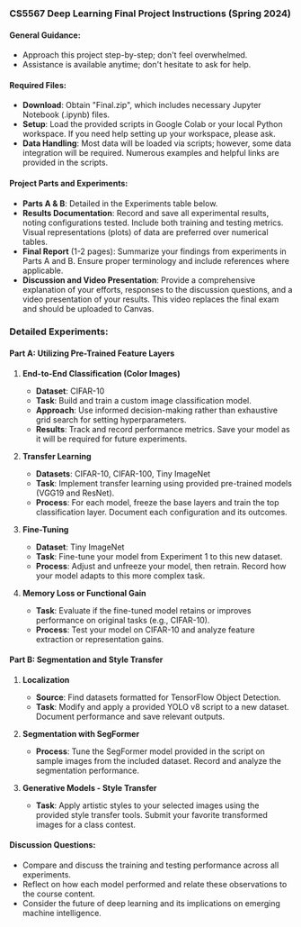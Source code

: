 ### CS5567 Deep Learning Final Project Instructions (Spring 2024)

#### General Guidance:
- Approach this project step-by-step; don't feel overwhelmed.
- Assistance is available anytime; don't hesitate to ask for help.

#### Required Files:
- **Download**: Obtain "Final.zip", which includes necessary Jupyter Notebook (.ipynb) files.
- **Setup**: Load the provided scripts in Google Colab or your local Python workspace. If you need help setting up your workspace, please ask.
- **Data Handling**: Most data will be loaded via scripts; however, some data integration will be required. Numerous examples and helpful links are provided in the scripts.

#### Project Parts and Experiments:
- **Parts A & B**: Detailed in the Experiments table below.
- **Results Documentation**: Record and save all experimental results, noting configurations tested. Include both training and testing metrics. Visual representations (plots) of data are preferred over numerical tables.
- **Final Report** (1-2 pages): Summarize your findings from experiments in Parts A and B. Ensure proper terminology and include references where applicable.
- **Discussion and Video Presentation**: Provide a comprehensive explanation of your efforts, responses to the discussion questions, and a video presentation of your results. This video replaces the final exam and should be uploaded to Canvas.

### Detailed Experiments:

#### Part A: Utilizing Pre-Trained Feature Layers

1. **End-to-End Classification (Color Images)**
   - **Dataset**: CIFAR-10
   - **Task**: Build and train a custom image classification model.
   - **Approach**: Use informed decision-making rather than exhaustive grid search for setting hyperparameters.
   - **Results**: Track and record performance metrics. Save your model as it will be required for future experiments.

2. **Transfer Learning**
   - **Datasets**: CIFAR-10, CIFAR-100, Tiny ImageNet
   - **Task**: Implement transfer learning using provided pre-trained models (VGG19 and ResNet).
   - **Process**: For each model, freeze the base layers and train the top classification layer. Document each configuration and its outcomes.

3. **Fine-Tuning**
   - **Dataset**: Tiny ImageNet
   - **Task**: Fine-tune your model from Experiment 1 to this new dataset.
   - **Process**: Adjust and unfreeze your model, then retrain. Record how your model adapts to this more complex task.

4. **Memory Loss or Functional Gain**
   - **Task**: Evaluate if the fine-tuned model retains or improves performance on original tasks (e.g., CIFAR-10).
   - **Process**: Test your model on CIFAR-10 and analyze feature extraction or representation gains.

#### Part B: Segmentation and Style Transfer

1. **Localization**
   - **Source**: Find datasets formatted for TensorFlow Object Detection.
   - **Task**: Modify and apply a provided YOLO v8 script to a new dataset. Document performance and save relevant outputs.

2. **Segmentation with SegFormer**
   - **Process**: Tune the SegFormer model provided in the script on sample images from the included dataset. Record and analyze the segmentation performance.

3. **Generative Models - Style Transfer**
   - **Task**: Apply artistic styles to your selected images using the provided style transfer tools. Submit your favorite transformed images for a class contest.

#### Discussion Questions:
- Compare and discuss the training and testing performance across all experiments.
- Reflect on how each model performed and relate these observations to the course content.
- Consider the future of deep learning and its implications on emerging machine intelligence.